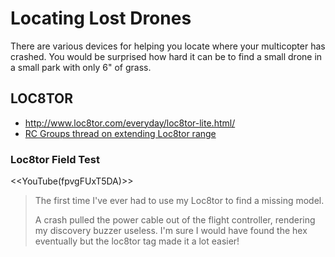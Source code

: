 # Locating Lost Drones

There are various devices for helping you locate where your multicopter has crashed. You would be surprised how hard it can be to find a small drone in a small park with only 6" of grass.

## LOC8TOR

* http://www.loc8tor.com/everyday/loc8tor-lite.html/
* [RC Groups thread on extending Loc8tor range](http://www.rcgroups.com/forums/showthread.php?t=934229)

### Loc8tor Field Test

<<YouTube(fpvgFUxT5DA)>>

> The first time I've ever had to use my Loc8tor to find a missing model.
>
> A crash pulled the power cable out of the flight controller, rendering my discovery buzzer useless. I'm sure I would have found the hex eventually but the loc8tor tag made it a lot easier!

